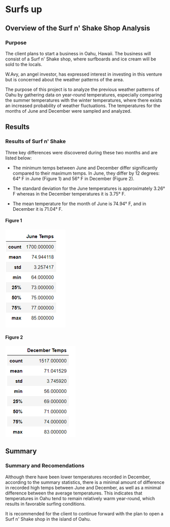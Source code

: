 # Surfs up

## Overview of the Surf n' Shake Shop Analysis

### Purpose

The client plans to start a business in Oahu, Hawaii. The business will consist of a Surf n' Shake shop, where surfboards and ice cream will be sold to the locals.

W.Avy, an angel investor, has expressed interest in investing in this venture but is concerned about the weather patterns of the area.

The purpose of this project is to analyze the previous weather patterns of Oahu by gathering data on year-round temperatures, especially comparing the summer temperatures with the winter temperatures, where there exists an increased probability of weather fluctuations. The temperatures for the months of June and December were sampled and analyzed.

## Results 

### Results of Surf n' Shake  

Three key differences were discovered during these two months and are listed below:

- The minimum temps between June and December differ significantly compared to their maximum temps. In June, they differ by 12 degrees: 64° F in June (Figure 1) and 56° F in December (Figure 2).  

- The standard deviation for the June temperatures is approximately 3.26° F whereas in the December temperatures it is 3.75° F.  

- The mean temperature for the month of June is 74.94° F, and in December it is 71.04° F.

#### Figure 1
![](Resources/June_temps.png)  

#### Figure 2
![](Resources/December_temps.png)  


## Summary

### Summary and Recomendations

 Although there have been lower temperatures recorded in December, according to the summary statistics, there is a minimal amount of difference in recorded high temps between June and December, as well as a minimal difference between the average temperatures. This indicates that temperatures in Oahu tend to remain relatively warm year-round, which results in favorable surfing conditions. 

 It is recommended for the client to continue forward with the plan to open a Surf n' Shake shop in the island of Oahu.

 

